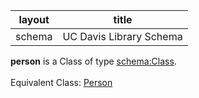 | layout| title |
| ------------- |:-------------:|
| schema     | UC Davis Library Schema    |

**person** is a Class of type [schema:Class](http://schema.org/Class). <br /> 
 <br /> 
Equivalent Class: [Person](http://vivoweb.org/ontology/core#Person)<br /> 
